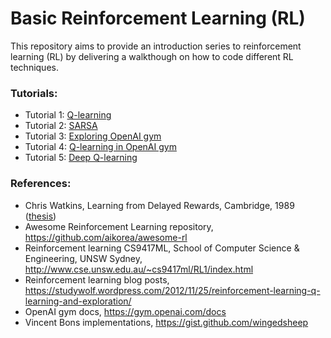 Basic Reinforcement Learning (RL)
============================

This repository aims to provide an introduction series to reinforcement learning (RL) by delivering a walkthough on how to code different RL techniques.

### Tutorials:
- Tutorial 1: [Q-learning](tutorial1/README.md)
- Tutorial 2: [SARSA](tutorial2/README.md)
- Tutorial 3: [Exploring OpenAI gym](tutorial3/README.md)
- Tutorial 4: [Q-learning in OpenAI gym](tutorial4/README.md)
- Tutorial 5: [Deep Q-learning](tutorial5/README.md)

### References:
- Chris Watkins, Learning from Delayed Rewards, Cambridge, 1989 ([thesis](http://www.cs.rhul.ac.uk/home/chrisw/new_thesis.pdf))
- Awesome Reinforcement Learning repository, https://github.com/aikorea/awesome-rl
- Reinforcement learning CS9417ML, School of Computer Science & Engineering, UNSW Sydney, http://www.cse.unsw.edu.au/~cs9417ml/RL1/index.html
- Reinforcement learning blog posts, https://studywolf.wordpress.com/2012/11/25/reinforcement-learning-q-learning-and-exploration/
- OpenAI gym docs, https://gym.openai.com/docs 
- Vincent Bons implementations, https://gist.github.com/wingedsheep
